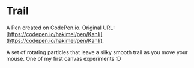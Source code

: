 # Trail

A Pen created on CodePen.io. Original URL: [https://codepen.io/hakimel/pen/KanIi](https://codepen.io/hakimel/pen/KanIi).

A set of rotating particles that leave a silky smooth trail as you move your mouse. One of my first canvas experiments :D
